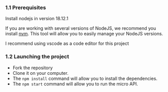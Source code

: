 ### 1.1 Prerequisites

Install nodejs in version 18.12.1

If you are working with several versions of NodeJS, we recommend you install [nvm](https://github.com/nvm-sh/nvm). This tool will allow you to easily manage your NodeJS versions.

I recommend using vscode as a code editor for this project

### 1.2 Launching the project

- Fork the repository
- Clone it on your computer.
- The `npm install` command will allow you to install the dependencies.
- The `npm start` command will allow you to run the micro API.
